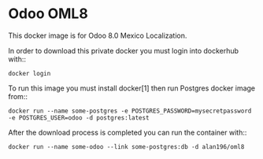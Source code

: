 Odoo OML8
===========

This docker image is for Odoo 8.0 Mexico Localization.

In order to download this private docker you must login into dockerhub with::

    docker login

To run this image you must install docker[1] then run Postgres  docker image from::

    docker run --name some-postgres -e POSTGRES_PASSWORD=mysecretpassword -e POSTGRES_USER=odoo -d postgres:latest

After the download process is completed you can run the container with::

    docker run --name some-odoo --link some-postgres:db -d alan196/oml8
